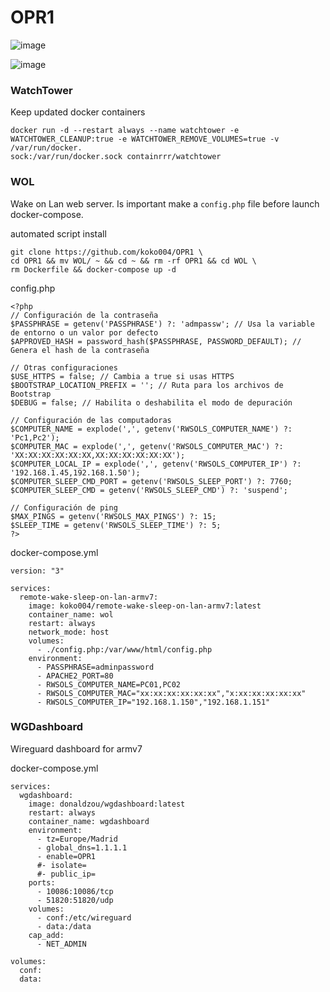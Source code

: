 # OPR1

![image](https://github.com/user-attachments/assets/f27afc34-ce8c-443e-b2bb-7b7acc99b376)


![image](https://github.com/user-attachments/assets/a3a325ef-d56d-4c25-b3c3-81290c1041d0)

### WatchTower
Keep updated docker containers
```
docker run -d --restart always --name watchtower -e WATCHTOWER_CLEANUP:true -e WATCHTOWER_REMOVE_VOLUMES=true -v /var/run/docker.
sock:/var/run/docker.sock containrrr/watchtower
```

### WOL
Wake on Lan web server. Is important make a `config.php` file before launch docker-compose.

automated script install
```
git clone https://github.com/koko004/OPR1 \
cd OPR1 && mv WOL/ ~ && cd ~ && rm -rf OPR1 && cd WOL \
rm Dockerfile && docker-compose up -d
```
config.php
```
<?php
// Configuración de la contraseña
$PASSPHRASE = getenv('PASSPHRASE') ?: 'admpassw'; // Usa la variable de entorno o un valor por defecto
$APPROVED_HASH = password_hash($PASSPHRASE, PASSWORD_DEFAULT); // Genera el hash de la contraseña

// Otras configuraciones
$USE_HTTPS = false; // Cambia a true si usas HTTPS
$BOOTSTRAP_LOCATION_PREFIX = ''; // Ruta para los archivos de Bootstrap
$DEBUG = false; // Habilita o deshabilita el modo de depuración

// Configuración de las computadoras
$COMPUTER_NAME = explode(',', getenv('RWSOLS_COMPUTER_NAME') ?: 'Pc1,Pc2');
$COMPUTER_MAC = explode(',', getenv('RWSOLS_COMPUTER_MAC') ?: 'XX:XX:XX:XX:XX:XX,XX:XX:XX:XX:XX:XX');
$COMPUTER_LOCAL_IP = explode(',', getenv('RWSOLS_COMPUTER_IP') ?: '192.168.1.45,192.168.1.50');
$COMPUTER_SLEEP_CMD_PORT = getenv('RWSOLS_SLEEP_PORT') ?: 7760;
$COMPUTER_SLEEP_CMD = getenv('RWSOLS_SLEEP_CMD') ?: 'suspend';

// Configuración de ping
$MAX_PINGS = getenv('RWSOLS_MAX_PINGS') ?: 15;
$SLEEP_TIME = getenv('RWSOLS_SLEEP_TIME') ?: 5;
?>

```

docker-compose.yml
```
version: "3"

services:
  remote-wake-sleep-on-lan-armv7:
    image: koko004/remote-wake-sleep-on-lan-armv7:latest
    container_name: wol
    restart: always
    network_mode: host
    volumes:
      - ./config.php:/var/www/html/config.php
    environment:
      - PASSPHRASE=adminpassword
      - APACHE2_PORT=80
      - RWSOLS_COMPUTER_NAME=PC01,PC02
      - RWSOLS_COMPUTER_MAC="xx:xx:xx:xx:xx:xx","x:xx:xx:xx:xx:xx"
      - RWSOLS_COMPUTER_IP="192.168.1.150","192.168.1.151"
```
### WGDashboard
Wireguard dashboard for armv7

docker-compose.yml
```
services:
  wgdashboard:
    image: donaldzou/wgdashboard:latest
    restart: always
    container_name: wgdashboard
    environment:
      - tz=Europe/Madrid
      - global_dns=1.1.1.1
      - enable=OPR1
      #- isolate=
      #- public_ip=
    ports:
      - 10086:10086/tcp
      - 51820:51820/udp
    volumes:
      - conf:/etc/wireguard
      - data:/data
    cap_add:
      - NET_ADMIN

volumes:
  conf:
  data:
```
